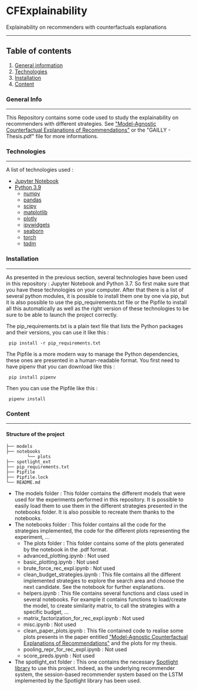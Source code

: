 # CFExplainability
Explainability on recommenders with counterfactuals explanations

***

## Table of contents
1. [General information](#general-info)
2. [Technologies](#technologies)
3. [Installation](#installation)
4. [Content](#content)

<a name="general-info"></a>
### General Info

***
This Repository contains some code used to study the explainability on recommenders with different strategies. See ["Model-Agnostic Counterfactual Explanations of Recommendations"](http://dsachar.net/publication/2021-umap-ksg/) or the "GAILLY - Thesis.pdf" file for more informations. 
<a name="technologies"></a>
### Technologies

***

A list of technologies used :
- [Jupyter Notebook](https://jupyter.org/) 
- [Python 3.9](https://www.python.org/downloads/release/python-390/)
    - [numpy](https://numpy.org/)
    - [pandas](https://pandas.pydata.org/)
    - [scipy](https://scipy.org/)
    - [matplotlib](https://matplotlib.org/)
    - [plotly](https://plotly.com/)
    - [ipywidgets](https://ipywidgets.readthedocs.io/en/stable/)
    - [seaborn](https://seaborn.pydata.org/)
    - [torch](https://pytorch.org/)
    - [tqdm](https://pypi.org/project/tqdm/)

<a name="installation"></a>

### Installation

***

As presented in the previous section, several technologies have been used in this repository : Jupyter Notebook and Python 3.7. So first make sure that you have these technologies on your computer. After that there is a list of several python modules, it is possible to install them one by one via pip, but it is also possible to use the pip_requirements.txt file or the Pipfile to install all this automatically as well as the right version of these technologies to be sure to be able to launch the project correctly. 

The pip_requirements.txt is a plain text file that lists the Python packages and their versions, you can use it like this : 

<code> pip install -r pip_requirements.txt </code>

The Pipfile is a more modern way to manage the Python dependencies, these ones are presented in a human-readable format. You first need to have pipenv that you can download like this : 

<code> pip install pipenv </code>

Then you can use the Pipfile like this : 

<code> pipenv install </code>


[//]: <> (This section will contain the tree structure of files.)
<a name="content"></a>

### Content
***
#### Structure of the project

```
├── models
├── notebooks
        └── plots
├── spotlight_ext
├── pip_requirements.txt
├── Pipfile
├── Pipfile.lock
└── README.md
```
- The models folder : This folder contains the different models that were used for the experiments performed in this repository. It is possible to easily load them to use them in the different strategies presented in the notebooks folder. It is also possible to recreate them thanks to the notebooks.
- The notebooks folder : This folder contains all the code for the strategies implemented, the code for the different plots representing the experiment, ...
    - The plots folder : This folder contains some of the plots generated by the notebook in the .pdf format.
    - advanced_plotting.ipynb : Not used
    - basic_plotting.ipynb : Not used
    - brute_force_rec_expl.ipynb : Not used
    - clean_budget_strategies.ipynb : This file contains all the different implemented strategies to explore the search area and choose the next candidate. See the notebook for further explanations.
    - helpers.ipynb : This file contains several functions and class used in several notebooks. For example it contains functions to load/create the model, to create similarity matrix, to call the strategies with a specific budget, ...
    - matrix_factorization_for_rec_expl.ipynb : Not used
    - misc.ipynb : Not used
    - clean_paper_plots.ipynb : This file contained code to realise some plots presents in the paper entitled ["Model-Agnostic Counterfactual Explanations of Recommendations"](http://dsachar.net/publication/2021-umap-ksg/) and the plots for my thesis. 
    - pooling_repr_for_rec_expl.ipynb : Not used
    - score_preds.ipynb : Not used
- The spotlight_ext folder : This one contains the necessary [Spotlight library](https://maciejkula.github.io/spotlight/) to use this project. Indeed, as the underlying recommender system, the session-based recommender system based on the LSTM implemented by the Spotlight library has been used.



